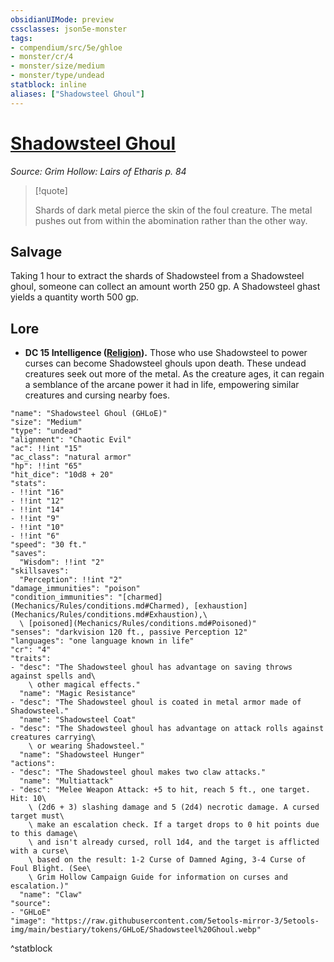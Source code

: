 ```yaml
---
obsidianUIMode: preview
cssclasses: json5e-monster
tags:
- compendium/src/5e/ghloe
- monster/cr/4
- monster/size/medium
- monster/type/undead
statblock: inline
aliases: ["Shadowsteel Ghoul"]
---
```

# [Shadowsteel Ghoul](Mechanics\bestiary\undead/shadowsteel-ghoul-ghloe.md)
*Source: Grim Hollow: Lairs of Etharis p. 84*  

> [!quote]  
> 
> Shards of dark metal pierce the skin of the foul creature. The metal pushes out from within the abomination rather than the other way.

## Salvage

Taking 1 hour to extract the shards of Shadowsteel from a Shadowsteel ghoul, someone can collect an amount worth 250 gp. A Shadowsteel ghast yields a quantity worth 500 gp.

## Lore

- **DC 15 Intelligence ([Religion](Mechanics/Rules/skills.md#Religion)).** Those who use Shadowsteel to power curses can become Shadowsteel ghouls upon death. These undead creatures seek out more of the metal. As the creature ages, it can regain a semblance of the arcane power it had in life, empowering similar creatures and cursing nearby foes.  

```statblock
"name": "Shadowsteel Ghoul (GHLoE)"
"size": "Medium"
"type": "undead"
"alignment": "Chaotic Evil"
"ac": !!int "15"
"ac_class": "natural armor"
"hp": !!int "65"
"hit_dice": "10d8 + 20"
"stats":
- !!int "16"
- !!int "12"
- !!int "14"
- !!int "9"
- !!int "10"
- !!int "6"
"speed": "30 ft."
"saves":
  "Wisdom": !!int "2"
"skillsaves":
  "Perception": !!int "2"
"damage_immunities": "poison"
"condition_immunities": "[charmed](Mechanics/Rules/conditions.md#Charmed), [exhaustion](Mechanics/Rules/conditions.md#Exhaustion),\
  \ [poisoned](Mechanics/Rules/conditions.md#Poisoned)"
"senses": "darkvision 120 ft., passive Perception 12"
"languages": "one language known in life"
"cr": "4"
"traits":
- "desc": "The Shadowsteel ghoul has advantage on saving throws against spells and\
    \ other magical effects."
  "name": "Magic Resistance"
- "desc": "The Shadowsteel ghoul is coated in metal armor made of Shadowsteel."
  "name": "Shadowsteel Coat"
- "desc": "The Shadowsteel ghoul has advantage on attack rolls against creatures carrying\
    \ or wearing Shadowsteel."
  "name": "Shadowsteel Hunger"
"actions":
- "desc": "The Shadowsteel ghoul makes two claw attacks."
  "name": "Multiattack"
- "desc": "Melee Weapon Attack: +5 to hit, reach 5 ft., one target. Hit: 10\
    \ (2d6 + 3) slashing damage and 5 (2d4) necrotic damage. A cursed target must\
    \ make an escalation check. If a target drops to 0 hit points due to this damage\
    \ and isn't already cursed, roll 1d4, and the target is afflicted with a curse\
    \ based on the result: 1-2 Curse of Damned Aging, 3-4 Curse of Foul Blight. (See\
    \ Grim Hollow Campaign Guide for information on curses and escalation.)"
  "name": "Claw"
"source":
- "GHLoE"
"image": "https://raw.githubusercontent.com/5etools-mirror-3/5etools-img/main/bestiary/tokens/GHLoE/Shadowsteel%20Ghoul.webp"
```
^statblock